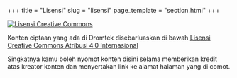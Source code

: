 +++
title = "Lisensi"
slug = "lisensi"
page_template = "section.html"
+++


[![Lisensi Creative Commons](https://i.creativecommons.org/l/by/4.0/88x31.png)](http://creativecommons.org/licenses/by/4.0/)

Konten ciptaan yang ada di Dromtek disebarluaskan di bawah [Lisensi Creative Commons Atribusi 4.0 Internasional](http://creativecommons.org/licenses/by/4.0/)

Singkatnya kamu boleh nyomot konten disini selama memberikan kredit atas kreator konten dan menyertakan link ke alamat halaman yang di comot.
